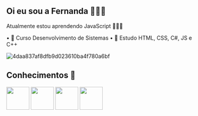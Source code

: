 ## Oi eu sou a Fernanda 🙋🏽‍♀️
Atualmente estou aprendendo JavaScript 👩🏽‍💻
<p>
 • 🏫 Curso Desenvolvimento de Sistemas
 • 📑 Estudo HTML, CSS, C#, JS e C++
<p>
    
![4daa837af8dfb9d023610ba4f780a6bf](https://github.com/user-attachments/assets/7d88bb41-ef11-41e8-a364-aa355f85c830)

## Conhecimentos 🌟
<div style="display: inline_block">
  <img  height="60" windth="60" src="https://cdn.jsdelivr.net/gh/devicons/devicon/icons/html5/html5-original.svg" />
  <img  height="60" windth="60" src="https://cdn3d.iconscout.com/3d/free/thumb/free-c-language-3d-icon-download-in-png-blend-fbx-gltf-file-formats--logo-mobile-developer-programming-pack-logos-icons-5453029.png?f=webp" />
  
   <img height="60" windth="60" src="https://cdn.jsdelivr.net/gh/devicons/devicon@latest/icons/css3/css3-original.svg" />
          
  <img height= "60" windth="60" src="https://cdn.jsdelivr.net/gh/devicons/devicon@latest/icons/csharp/csharp-original.svg" />
                  
 ##


</div>
